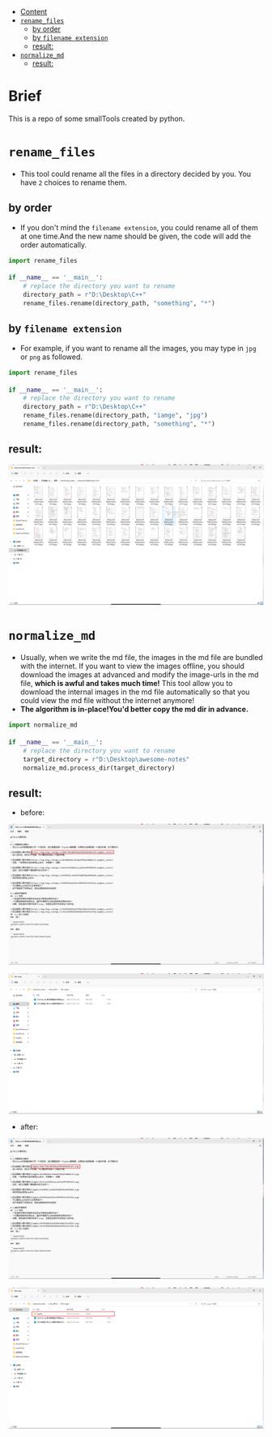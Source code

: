 ﻿<!-- TOC -->
* [Content](#content)
* [`rename_files`](#rename_files)
  * [by order](#by-order)
  * [by `filename extension`](#by-filename-extension)
  * [result:](#result-)
* [`normalize_md`](#normalize_md)
  * [result:](#result-)
<!-- TOC -->
# Brief
This is a repo of some smallTools created by python.

# `rename_files`
- This tool could rename all the files in a directory decided by you. You have `2` choices to rename them.
## by order
- If you don't mind the `filename extension`, you could rename all of them at one time.And the new name should be given, the code will add the order automatically.

```python
import rename_files

if __name__ == '__main__':
    # replace the directory you want to rename
    directory_path = r"D:\Desktop\C++"
    rename_files.rename(directory_path, "something", "*")
```

## by `filename extension`
- For example, if you want to rename all the images, you may type in `jpg` or `png` as followed.

```python
import rename_files

if __name__ == '__main__':
    # replace the directory you want to rename
    directory_path = r"D:\Desktop\C++"
    rename_files.rename(directory_path, "iamge", "jpg")
    rename_files.rename(directory_path, "something", "*")
```

## result:

![在这里插入图片描述](res/imgRes/2023-11-16-120758.png)

# `normalize_md`
- Usually, when we write the md file, the images in the md file are bundled with the internet. If you want to view the images offline, you should download the images at advanced and modify the image-urls in the md file, **which is awful and takes much time!** This tool allow you to download the internal images in the md file automatically so that you could view the md file without the internet anymore!
- **The algorithm is in-place!You'd better copy the md dir in advance.**
```python
import normalize_md

if __name__ == '__main__':
    # replace the directory you want to rename
    target_directory = r"D:\Desktop\awesome-notes"
    normalize_md.process_dir(target_directory)
```
## result:
- before:

![在这里插入图片描述](res/imgRes/2023-11-16-121919.png)

![在这里插入图片描述](res/imgRes/2023-11-16-122550.png)

- after:

![在这里插入图片描述](res/imgRes/2023-11-16-121942.png)

![在这里插入图片描述](res/imgRes/2023-11-16-121930.png)
